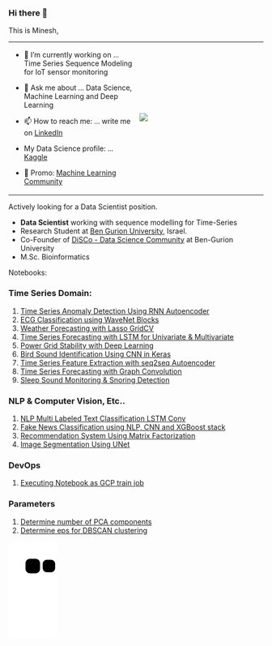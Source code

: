 ### Hi there 👋
This is Minesh, 

<table border="0"><tr><td width="50%">
  <!-- pre -->

- 🔭 I’m currently working on ... 
    Time Series Sequence Modeling for IoT sensor monitoring

- 💬 Ask me about ... 
    Data Science, Machine Learning and Deep Learning 

- 📫 How to reach me: ... 
    write me on </pre> <a href="https://LinkedIn.com/in/mineshjethva">LinkedIn</a> 

- My Data Science profile: ... 
    <a href="https://www.kaggle.com/mineshjethva">Kaggle</a>

- 🧾 Promo: [Machine Learning Community](http://forum.heroml.org)

<!--
**minesh1291/Minesh1291** is a ✨ _special_ ✨ repository because its `README.md` (this file) appears on your GitHub profile.

Here are some ideas to get you started:

- 🔭 I’m currently working on ...
- 🌱 I’m currently learning ...
- 👯 I’m looking to collaborate on ...
- 🤔 I’m looking for help with ...
- 💬 Ask me about ...
- 📫 How to reach me: ...
- 😄 Pronouns: ...
- ⚡ Fun fact: ...


-->
</pre>
  </td>
<td>
<img src="https://github-readme-stats.vercel.app/api?username=minesh1291&show_icons=true&theme=dark" >
 </td></tr>
  </table>
Actively looking for a Data Scientist position. 

*  **Data Scientist** working with sequence modelling for Time-Series
*  Research Student at [Ben Gurion University](https://in.bgu.ac.il/en/Pages/default.aspx), Israel.
*  Co-Founder of [DiSCo - Data Science Community](https://www.bengis.org/disco) at Ben-Gurion University 
*  M.Sc. Bioinformatics

Notebooks:

### Time Series Domain:
1.  [Time Series Anomaly Detection Using RNN Autoencoder](https://www.kaggle.com/mineshjethva/timeseries-anomaly-detection-using-rnn-autoencoder)
2.  [ECG Classification using WaveNet Blocks](https://www.kaggle.com/mineshjethva/ecg-model)
3.  [Weather Forecasting with Lasso GridCV](https://www.kaggle.com/mineshjethva/weather-forcasting-lasso-gridcv?scriptVersionId=3567529)
4. [Time Series Forecasting with LSTM for Univariate & Multivariate](https://www.kaggle.com/mineshjethva/time-series-forecasting-with-lstm-for-uni-multivar)
5. [Power Grid Stability with Deep Learning](https://www.kaggle.com/mineshjethva/power-grid-stability-with-deep-learning)
6. [Bird Sound Identification Using CNN in Keras](https://www.kaggle.com/mineshjethva/making-prediction-with-keras-pre-trained-model?scriptVersionId=39728764)
7. [Time Series Feature Extraction with seq2seq Autoencoder](https://www.kaggle.com/mineshjethva/timeseries-featureextraction-seq2seq-autoencoder)
8. [Time Series Forecasting with Graph Convolution](https://www.kaggle.com/mineshjethva/graph-timeseries-forecasting)
9. [Sleep Sound Monitoring & Snoring Detection](https://www.kaggle.com/mineshjethva/sleep-monitoring-snoring-detection/)

### NLP & Computer Vision, Etc..
1. [NLP Multi Labeled Text Classification LSTM Conv](https://www.kaggle.com/mineshjethva/nlp-text-classification-lstm-conv?scriptVersionId=39400049)
1. [Fake News Classification using NLP, CNN and XGBoost stack](https://www.kaggle.com/mineshjethva/tomtom-fakenews-v2)
1. [Recommendation System Using Matrix Factorization](https://www.kaggle.com/mineshjethva/recommendation-system-using-matrix-factorization)
1. [Image Segmentation Using UNet](https://www.kaggle.com/mineshjethva/image-segmentation-using-unet)

### DevOps 
1. [Executing Notebook as GCP train job](https://www.kaggle.com/general/196909) 

### Parameters
1. [Determine number of PCA components](https://www.kaggle.com/mineshjethva/determine-n-pca-components?rvi=1)
1. [Determine eps for DBSCAN clustering](https://www.kaggle.com/mineshjethva/determine-eps-for-dbscan-clustering?scriptVersionId=48245677)

<img src="https://github.com/minesh1291/Minesh1291/blob/output/github-contribution-grid-snake.svg" alt="Snake animation" style="max-width:100%;">
